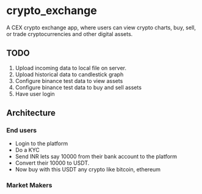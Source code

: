 # crypto_exchange

A CEX crypto exchange app, where users can view crypto charts, buy, sell, or trade cryptocurrencies and other digital assets.

## TODO

1.  Upload incoming data to local file on server.
2.  Upload historical data to candlestick graph
3.  Configure binance test data to view assets
4.  Configure binance test data to buy and sell assets
5.  Have user login

## Architecture

### End users

- Login to the platform
- Do a KYC
- Send INR lets say 10000 from their bank account to the platform
- Convert their 10000 to USDT.
- Now buy with this USDT any crypto like bitcoin, ethereum

### Market Makers
